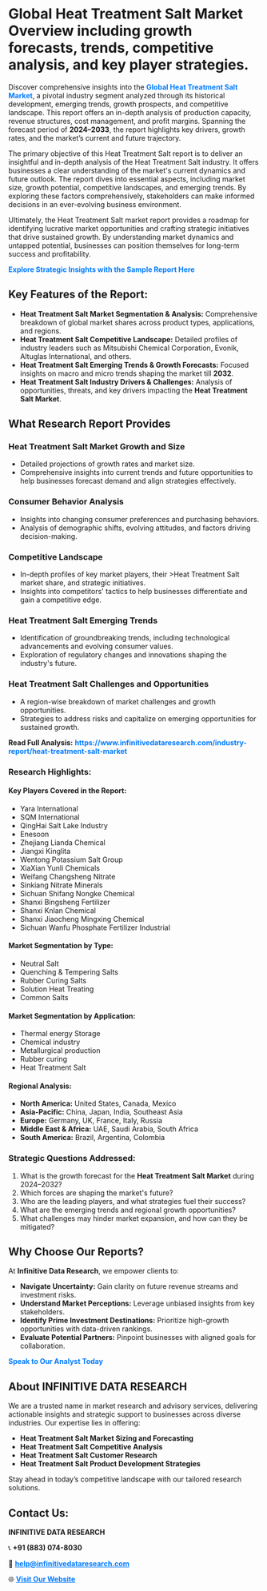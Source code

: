<h1>Global Heat Treatment Salt Market Overview including growth forecasts, trends, competitive analysis, and key player strategies.</h1>
<p>
Discover comprehensive insights into the 
<a href="https://www.infinitivedataresearch.com/industry-report/heat-treatment-salt-market" rel="dofollow" style="color: #007BFF; text-decoration: none;"><strong>Global Heat Treatment Salt Market</strong></a>, a pivotal industry segment analyzed through its historical development, emerging trends, growth prospects, and competitive landscape. This report offers an in-depth analysis of production capacity, revenue structures, cost management, and profit margins. Spanning the forecast period of <strong>2024–2033</strong>, the report highlights key drivers, growth rates, and the market’s current and future trajectory.
</p>
<p>
The primary objective of this Heat Treatment Salt report is to deliver an insightful and in-depth analysis of the Heat Treatment Salt industry. It offers businesses a clear understanding of the market's current dynamics and future outlook. The report dives into essential aspects, including market size, growth potential, competitive landscapes, and emerging trends. By exploring these factors comprehensively, stakeholders can make informed decisions in an ever-evolving business environment.
</p>
<p>
Ultimately, the Heat Treatment Salt market report provides a roadmap for identifying lucrative market opportunities and crafting strategic initiatives that drive sustained growth. By understanding market dynamics and untapped potential, businesses can position themselves for long-term success and profitability.
</p>
<p>
<a href="https://www.infinitivedataresearch.com/request-sample/reportId=112334" style="color: #007BFF; text-decoration: none;"><strong>Explore Strategic Insights with the Sample Report Here</strong></a>
</p>

<h2>Key Features of the Report:</h2>
<ul>
<li><strong>Heat Treatment Salt Market Segmentation & Analysis:</strong> Comprehensive breakdown of global market shares across product types, applications, and regions.</li>
<li><strong>Heat Treatment Salt Competitive Landscape:</strong> Detailed profiles of industry leaders such as Mitsubishi Chemical Corporation, Evonik, Altuglas International, and others.</li>
<li><strong>Heat Treatment Salt Emerging Trends & Growth Forecasts:</strong> Focused insights on macro and micro trends shaping the market till <strong>2032</strong>.</li>
<li><strong>Heat Treatment Salt Industry Drivers & Challenges:</strong> Analysis of opportunities, threats, and key drivers impacting the <strong>Heat Treatment Salt Market</strong>.</li>
</ul>

<h2>What Research Report Provides</h2>
<h3>Heat Treatment Salt Market Growth and Size</h3>
<ul>
<li>Detailed projections of growth rates and market size.</li>
<li>Comprehensive insights into current trends and future opportunities to help businesses forecast demand and align strategies effectively.</li>
</ul>

<h3>Consumer Behavior Analysis</h3>
<ul>
<li>Insights into changing consumer preferences and purchasing behaviors.</li>
<li>Analysis of demographic shifts, evolving attitudes, and factors driving decision-making.</li>
</ul>

<h3>Competitive Landscape</h3>
<ul>
<li>In-depth profiles of key market players, their >Heat Treatment Salt market share, and strategic initiatives.</li>
<li>Insights into competitors' tactics to help businesses differentiate and gain a competitive edge.</li>
</ul>

<h3>Heat Treatment Salt Emerging Trends</h3>
<ul>
<li>Identification of groundbreaking trends, including technological advancements and evolving consumer values.</li>
<li>Exploration of regulatory changes and innovations shaping the industry's future.</li>
</ul>

<h3>Heat Treatment Salt Challenges and Opportunities</h3>
<ul>
<li>A region-wise breakdown of market challenges and growth opportunities.</li>
<li>Strategies to address risks and capitalize on emerging opportunities for sustained growth.</li>
</ul>
<p><strong>Read Full Analysis:</strong> <a href="https://www.infinitivedataresearch.com/industry-report/heat-treatment-salt-market" rel="dofollow" style="color: #007BFF; text-decoration: none;"><strong>https://www.infinitivedataresearch.com/industry-report/heat-treatment-salt-market</strong></a></p>
<h3>Research Highlights:</h3>
<h4>Key Players Covered in the Report:</h4>
<ul><li>Yara International</li><li>SQM International</li><li>QingHai Salt Lake Industry</li><li>Enesoon</li><li>Zhejiang Lianda Chemical</li><li>Jiangxi Kinglita</li><li>Wentong Potassium Salt Group</li><li>XiaXian Yunli Chemicals</li><li>Weifang Changsheng Nitrate</li><li>Sinkiang Nitrate Minerals</li><li>Sichuan Shifang Nongke Chemical</li><li>Shanxi Bingsheng Fertilizer</li><li>Shanxi Knlan Chemical</li><li>Shanxi Jiaocheng Mingxing Chemical</li><li>Sichuan Wanfu Phosphate Fertilizer Industrial</li></ul>
<h4>Market Segmentation by Type:</h4>
<ul><li>Neutral Salt</li><li>Quenching &amp; Tempering Salts</li><li>Rubber Curing Salts</li><li>Solution Heat Treating</li><li>Common Salts</li></ul>
<h4>Market Segmentation by Application:</h4>
<ul><li>Thermal energy Storage</li><li>Chemical industry</li><li>Metallurgical production</li><li>Rubber curing</li><li>Heat Treatment Salt</li></ul>

<h4>Regional Analysis:</h4>
<ul>
<li><strong>North America:</strong> United States, Canada, Mexico</li>
<li><strong>Asia-Pacific:</strong> China, Japan, India, Southeast Asia</li>
<li><strong>Europe:</strong> Germany, UK, France, Italy, Russia</li>
<li><strong>Middle East & Africa:</strong> UAE, Saudi Arabia, South Africa</li>
<li><strong>South America:</strong> Brazil, Argentina, Colombia</li>
</ul>

<h3>Strategic Questions Addressed:</h3>
<ol>
<li>What is the growth forecast for the <strong>Heat Treatment Salt Market</strong> during 2024–2032?</li>
<li>Which forces are shaping the market's future?</li>
<li>Who are the leading players, and what strategies fuel their success?</li>
<li>What are the emerging trends and regional growth opportunities?</li>
<li>What challenges may hinder market expansion, and how can they be mitigated?</li>
</ol>

<h2>Why Choose Our Reports?</h2>
<p>At <strong>Infinitive Data Research</strong>, we empower clients to:</p>
<ul>
<li><strong>Navigate Uncertainty:</strong> Gain clarity on future revenue streams and investment risks.</li>
<li><strong>Understand Market Perceptions:</strong> Leverage unbiased insights from key stakeholders.</li>
<li><strong>Identify Prime Investment Destinations:</strong> Prioritize high-growth opportunities with data-driven rankings.</li>
<li><strong>Evaluate Potential Partners:</strong> Pinpoint businesses with aligned goals for collaboration.</li>
</ul>
<p><a href="https://www.infinitivedataresearch.com/industry-report/heat-treatment-salt-market" rel="dofollow" style="color: #007BFF; text-decoration: none;"><strong>Speak to Our Analyst Today</strong></a></p>

<h2>About INFINITIVE DATA RESEARCH</h2>
<p>We are a trusted name in market research and advisory services, delivering actionable insights and strategic support to businesses across diverse industries. Our expertise lies in offering:</p>
<ul>
<li><strong>Heat Treatment Salt Market Sizing and Forecasting</strong></li>
<li><strong>Heat Treatment Salt Competitive Analysis</strong></li>
<li><strong>Heat Treatment Salt Customer Research</strong></li>
<li><strong>Heat Treatment Salt Product Development Strategies</strong></li>
</ul>
<p>Stay ahead in today’s competitive landscape with our tailored research solutions.</p>

<h2>Contact Us:</h2>
<p><strong>INFINITIVE DATA RESEARCH</strong></p>
<p>📞 <strong>+91 (883) 074-8030</strong></p>
<p>📧 <strong><a href="mailto:help@infinitivedataresearch.com" style="color: #007BFF;">help@infinitivedataresearch.com</a></strong></p>
<p>🌐 <strong><a href="https://www.infinitivedataresearch.com" rel="dofollow" style="color: #007BFF;">Visit Our Website</a></strong></p>